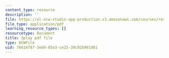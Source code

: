 ```yaml
---
content_type: resource
description: ''
file: https://ol-ocw-studio-app-production.s3.amazonaws.com/courses/res-9-003-brains-minds-and-machines-summer-course-summer-2015/76616f873ed485a3ce1539c92b981d61_GXuI9fKDxso.pdf
file_type: application/pdf
learning_resource_types: []
resourcetype: Document
title: 3play pdf file
type: OCWFile
uid: 76616f87-3ed4-85a3-ce15-39c92b981d61
---
```

